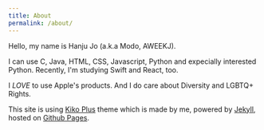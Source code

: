 ```yaml
---
title: About
permalink: /about/
---
```


Hello, my name is Hanju Jo (a.k.a Modo, AWEEKJ).

I can use C, Java, HTML, CSS, Javascript, Python and expecially interested Python. Recently, I'm studying Swift and React, too.

I *LOVE* to use Apple's products. And I do care about Diversity and LGBTQ+ Rights.

This site is using [Kiko Plus](https://github.com/AWEEKJ/Kiko-plus) theme which is made by me, powered by [Jekyll](http://jekyllrb.com), hosted on [Github Pages](https://pages.github.com).
